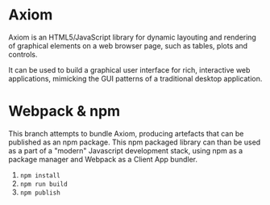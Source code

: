 Axiom
=====
Axiom is an HTML5/JavaScript library for dynamic layouting and rendering of graphical elements on a web browser page, such as tables, plots and controls.

It can be used to build a graphical user interface for rich, interactive web applications,
mimicking the GUI patterns of a traditional desktop application.

Webpack & npm
=============
This branch attempts to bundle Axiom, producing artefacts that can be published as an npm package. This npm packaged library can than be used as a part of a "modern" Javascript development stack, using npm as a package manager and Webpack as a Client App bundler.

1. `npm install`
2. `npm run build`
3. `npm publish` 